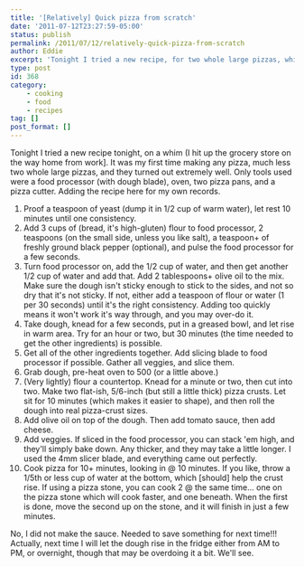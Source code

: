 ```yaml
---
title: '[Relatively] Quick pizza from scratch'
date: '2011-07-12T23:27:59-05:00'
status: publish
permalink: /2011/07/12/relatively-quick-pizza-from-scratch
author: Eddie
excerpt: 'Tonight I tried a new recipe, for two whole large pizzas, which turned out really well. Only tools used were a food processor (with dough blade), oven, two pizza pans, and a pizza cutter. Adding the recipe here for my own records. :)'
type: post
id: 368
category:
    - cooking
    - food
    - recipes
tag: []
post_format: []
---
```

Tonight I tried a new recipe tonight, on a whim (I hit up the grocery store on the way home from work\]. It was my first time making any pizza, much less two whole large pizzas, and they turned out extremely well.  Only tools used were a food processor (with dough blade), oven, two pizza pans, and a pizza cutter.  Adding the recipe here for my own records.

1. Proof a teaspoon of yeast (dump it in 1/2 cup of warm water), let rest 10 minutes until one consistency.
2. Add 3 cups of (bread, it's high-gluten) flour to food processor, 2 teaspoons (on the small side, unless you like salt), a teaspoon+ of freshly ground black pepper (optional), and pulse the food processor for a few seconds.
3. Turn food processor on, add the 1/2 cup of water, and then get another 1/2 cup of water and add that.  Add 2 tablespoons+ olive oil to the mix.  Make sure the dough isn't sticky enough to stick to the sides, and not so dry that it's not sticky.  If not, either add a teaspoon of flour or water (1 per 30 seconds) until it's the right consistency. Adding too quickly means it won't work it's way through, and you may over-do it.
4. Take dough, knead for a few seconds, put in a greased bowl, and let rise in warm area. Try for an hour or two, but 30 minutes (the time needed to get the other ingredients) is possible.
5. Get all of the other ingredients together.  Add slicing blade to food processor if possible.  Gather all veggies, and slice them.
6. Grab dough, pre-heat oven to 500 (or a little above.)
7.  (Very lightly) flour a countertop.  Knead for a minute or two, then cut into two.  Make two flat-ish, 5/6-inch (but still a little thick) pizza crusts.  Let sit for 10 minutes (which makes it easier to shape), and then roll the dough into real pizza-crust sizes.
8. Add olive oil on top of the dough.  Then add tomato sauce, then add cheese.
9. Add veggies.  If sliced in the food processor, you can stack 'em high, and they'll simply bake down.  Any thicker, and they may take a little longer. I used the 4mm slicer blade, and everything came out perfectly.
10. Cook pizza for 10+ minutes, looking in @ 10 minutes.  If you like, throw a 1/5th or less cup of water at the bottom, which \[should\] help the crust rise.  If using a pizza stone, you can cook 2 @ the same time... one on the pizza stone which will cook faster, and one beneath.  When the first is done, move the second up on the stone, and it will finish in just a few minutes.

No, I did not make the sauce.  Needed to save something for next time!!!  Actually, next time I will let the dough rise in the fridge either from AM to PM, or overnight, though that may be overdoing it a bit.  We'll see.